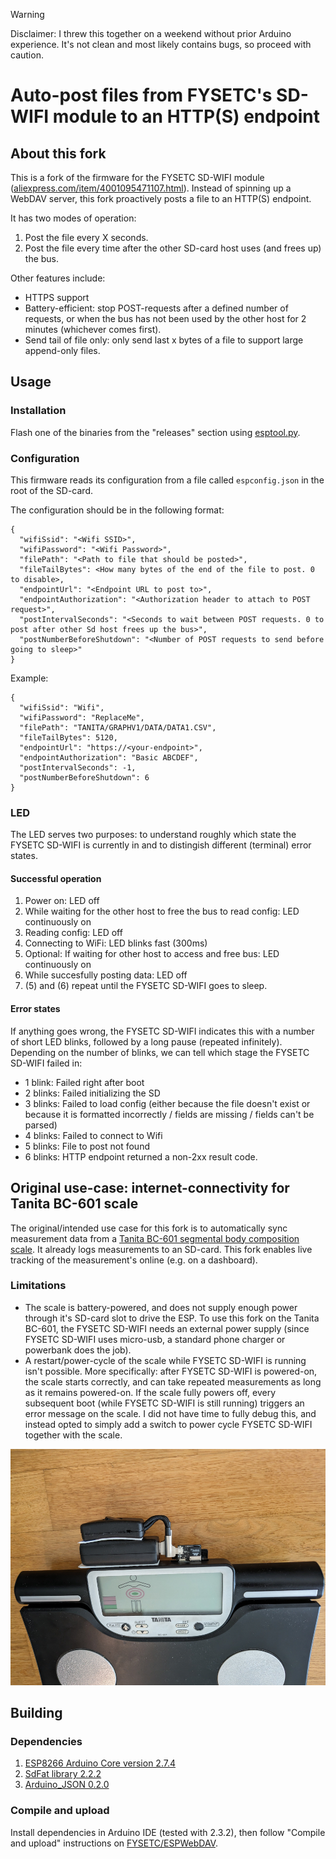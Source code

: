 > [!WARNING]  
> Disclaimer: I threw this together on a weekend without prior Arduino experience. It's not clean and most likely contains bugs, so proceed with caution.

# Auto-post files from FYSETC's SD-WIFI module to an HTTP(S) endpoint

## About this fork

This is a fork of the firmware for the FYSETC SD-WIFI module ([aliexpress.com/item/4001095471107.html](https://www.aliexpress.com/item/4001095471107.html)). Instead of spinning up a WebDAV server, this fork proactively posts a file to an HTTP(S) endpoint.

It has two modes of operation:

1. Post the file every X seconds.
2. Post the file every time after the other SD-card host uses (and frees up) the bus.

Other features include:

* HTTPS support
* Battery-efficient: stop POST-requests after a defined number of requests, or when the bus has not been used by the other host for 2 minutes (whichever comes first).
* Send tail of file only: only send last x bytes of a file to support large append-only files.

## Usage

### Installation

Flash one of the binaries from the "releases" section using [esptool.py](https://docs.espressif.com/projects/esptool/en/latest/esp8266/esptool/flashing-firmware.html).

### Configuration

This firmware reads its configuration from a file called `espconfig.json` in the root of the SD-card.

The configuration should be in the following format:
```
{
  "wifiSsid": "<Wifi SSID>",
  "wifiPassword": "<Wifi Password>",
  "filePath": "<Path to file that should be posted>",
  "fileTailBytes": <How many bytes of the end of the file to post. 0 to disable>,
  "endpointUrl": "<Endpoint URL to post to>",
  "endpointAuthorization": "<Authorization header to attach to POST request>",
  "postIntervalSeconds": "<Seconds to wait between POST requests. 0 to post after other Sd host frees up the bus>",
  "postNumberBeforeShutdown": "<Number of POST requests to send before going to sleep>"
}
```

Example:
```
{
  "wifiSsid": "Wifi",
  "wifiPassword": "ReplaceMe",
  "filePath": "TANITA/GRAPHV1/DATA/DATA1.CSV",
  "fileTailBytes": 5120,
  "endpointUrl": "https://<your-endpoint>",
  "endpointAuthorization": "Basic ABCDEF",
  "postIntervalSeconds": -1,
  "postNumberBeforeShutdown": 6
}
```

### LED
The LED serves two purposes: to understand roughly which state the FYSETC SD-WIFI is currently in and to distingish different (terminal) error states.

#### Successful operation
1. Power on: LED off
2. While waiting for the other host to free the bus to read config: LED continuously on
3. Reading config: LED off
4. Connecting to WiFi: LED blinks fast (300ms)
5. Optional: If waiting for other host to access and free bus: LED continuously on
6. While succesfully posting data: LED off
7. (5) and (6) repeat until the FYSETC SD-WIFI goes to sleep.

#### Error states
If anything goes wrong, the FYSETC SD-WIFI indicates this with a number of short LED blinks, followed by a long pause (repeated infinitely). Depending on the number of blinks, we can tell which stage the FYSETC SD-WIFI failed in:

* 1 blink: Failed right after boot
* 2 blinks: Failed initializing the SD
* 3 blinks: Failed to load config (either because the file doesn't exist or because it is formatted incorrectly / fields are missing / fields can't be parsed)
* 4 blinks: Failed to connect to Wifi
* 5 blinks: File to post not found
* 6 blinks: HTTP endpoint returned a non-2xx result code.

## Original use-case: internet-connectivity for Tanita BC-601 scale

The original/intended use case for this fork is to automatically sync measurement data from a [Tanita BC-601 segmental body composition scale](https://tanita.co.uk/bc-601). It already logs measurements to an SD-card. This fork enables live tracking of the measurement's online (e.g. on a dashboard).

### Limitations

* The scale is battery-powered, and does not supply enough power through it's SD-card slot to drive the ESP. To use this fork on the Tanita BC-601, the FYSETC SD-WIFI needs an external power supply (since FYSETC SD-WIFI uses micro-usb, a standard phone charger or powerbank does the job).
* A restart/power-cycle of the scale while FYSETC SD-WIFI is running isn't possible. More specifically: after FYSETC SD-WIFI is powered-on, the scale starts correctly, and can take repeated measurements as long as it remains powered-on. If the scale fully powers off, every subsequent boot (while FYSETC SD-WIFI is still running) triggers an error message on the scale. I did not have time to fully debug this, and instead opted to simply add a switch to power cycle FYSETC SD-WIFI together with the scale.

![Tanita Example](tanita.jpg)

## Building

### Dependencies

1. [ESP8266 Arduino Core version 2.7.4](https://github.com/esp8266/Arduino)
2. [SdFat library 2.2.2](https://github.com/greiman/SdFat)
3. [Arduino_JSON 0.2.0](https://github.com/arduino-libraries/Arduino_JSON)

### Compile and upload

Install dependencies in Arduino IDE (tested with 2.3.2), then follow "Compile and upload" instructions on [FYSETC/ESPWebDAV](https://github.com/oogm/SdWifiHttpAutopost?tab=readme-ov-file#compile-and-upload).






